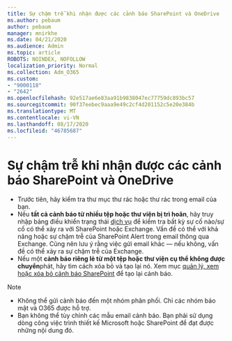 ```yaml
---
title: Sự chậm trễ khi nhận được các cảnh báo SharePoint và OneDrive
ms.author: pebaum
author: pebaum
manager: mnirkhe
ms.date: 04/21/2020
ms.audience: Admin
ms.topic: article
ROBOTS: NOINDEX, NOFOLLOW
localization_priority: Normal
ms.collection: Adm_O365
ms.custom:
- "9000118"
- "2642"
ms.openlocfilehash: 92e517ae6e83aa91b9838047ec77759dc893bc57
ms.sourcegitcommit: 90f37eebec9aaa9e49c2cf4d201152c5e20e384b
ms.translationtype: MT
ms.contentlocale: vi-VN
ms.lasthandoff: 08/17/2020
ms.locfileid: "46785687"
---
```

# <a name="delays-in-receiving-sharepoint-and-onedrive-alerts"></a>Sự chậm trễ khi nhận được các cảnh báo SharePoint và OneDrive

- Trước tiên, hãy kiểm tra thư mục thư rác hoặc thư rác trong email của bạn.
- Nếu **tất cả cảnh báo từ nhiều tệp hoặc thư viện bị trì hoãn**, hãy truy nhập bảng điều khiển trạng thái [dịch vụ](https://portal.office.com/adminportal/home?ref=/servicehealth) để kiểm tra bất kỳ sự cố nào/sự cố có thể xảy ra với SharePoint hoặc Exchange. Vấn đề có thể với khả năng hoặc sự chậm trễ của SharePoint Alert trong email thông qua Exchange. Cũng nên lưu ý rằng việc gửi email khác — nếu không, vấn đề có thể xảy ra sự chậm trễ của Exchange.
- Nếu một **cảnh báo riêng lẻ từ một tệp hoặc thư viện cụ thể không được chuyển**phát, hãy tìm cách xóa bỏ và tạo lại nó. Xem mục [quản lý, xem hoặc xóa bỏ cảnh báo SharePoint](https://support.microsoft.com/office/99dfb19c-9a90-4a8c-aba1-aa8c8afb0de2) để tạo lại cảnh báo.

> [!NOTE]
> - Không thể gửi cảnh báo đến một nhóm phân phối. Chỉ các nhóm bảo mật và O365 được hỗ trợ.
> - Bạn không thể tùy chỉnh các mẫu email cảnh báo. Bạn phải sử dụng dòng công việc trình thiết kế Microsoft hoặc SharePoint để đạt được những nội dung đó.
